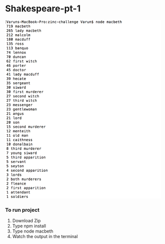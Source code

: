# Shakespeare-pt-1


![Alt text](assets/image.png)


### To run project

1. Download Zip
2. Type npm install
3. Type node macbeth
4. Watch the output in the terminal
